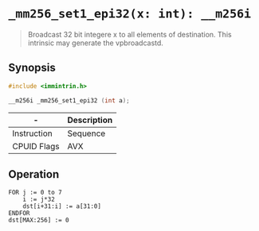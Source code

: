 `_mm256_set1_epi32(x: int): __m256i`
====================================

> Broadcast 32 bit integere x to all elements of destination. This intrinsic may generate the vpbroadcastd.

## Synopsis

```c
#include <immintrin.h>

__m256i _mm256_set1_epi32 (int a);
```

| -           | Description |
| ----------- | ----------- |
| Instruction | Sequence    |
| CPUID Flags | AVX         |

## Operation

```
FOR j := 0 to 7
	i := j*32
	dst[i+31:i] := a[31:0]
ENDFOR
dst[MAX:256] := 0
```
